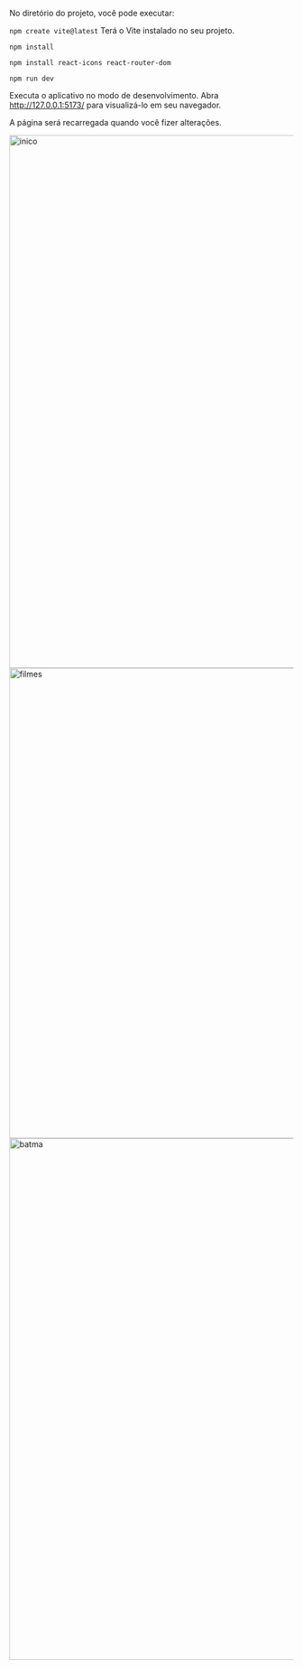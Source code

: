 
No diretório do projeto, você pode executar:

 `npm create vite@latest` 
Terá o Vite instalado no seu projeto.

`npm install`

`npm install react-icons react-router-dom`
 
`npm run dev`

Executa o aplicativo no modo de desenvolvimento.
Abra http://127.0.0.1:5173/ para visualizá-lo em seu navegador.

A página será recarregada quando você fizer alterações.


<img width="944" alt="inico" src="https://user-images.githubusercontent.com/98822839/200045041-dfa41c51-7006-4a6b-b47d-eaa990127387.PNG">
<img width="833" alt="filmes" src="https://user-images.githubusercontent.com/98822839/200045083-7055c1cd-2f2d-4ee0-bdfd-cb007ffbef53.PNG">
<img width="924" alt="batma" src="https://user-images.githubusercontent.com/98822839/200045097-7b87b4b0-3255-4558-a1ff-e1e25e27b844.PNG">

